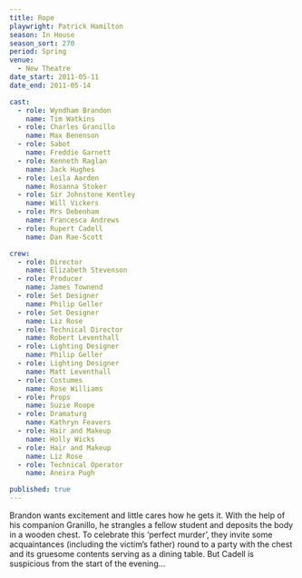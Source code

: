 ```yaml
---
title: Rope
playwright: Patrick Hamilton
season: In House
season_sort: 270
period: Spring
venue:
  - New Theatre
date_start: 2011-05-11
date_end: 2011-05-14

cast:
  - role: Wyndham Brandon
    name: Tim Watkins
  - role: Charles Granillo
    name: Max Benenson
  - role: Sabot
    name: Freddie Garnett
  - role: Kenneth Raglan
    name: Jack Hughes
  - role: Leila Aarden
    name: Rosanna Stoker
  - role: Sir Johnstone Kentley
    name: Will Vickers
  - role: Mrs Debenham
    name: Francesca Andrews
  - role: Rupert Cadell
    name: Dan Rae-Scott

crew:
  - role: Director
    name: Elizabeth Stevenson
  - role: Producer
    name: James Townend
  - role: Set Designer
    name: Philip Geller
  - role: Set Designer
    name: Liz Rose
  - role: Technical Director
    name: Robert Leventhall
  - role: Lighting Designer
    name: Philip Geller
  - role: Lighting Designer
    name: Matt Leventhall
  - role: Costumes
    name: Rose Williams
  - role: Props
    name: Suzie Roope
  - role: Dramaturg
    name: Kathryn Feavers
  - role: Hair and Makeup
    name: Holly Wicks
  - role: Hair and Makeup
    name: Liz Rose
  - role: Technical Operator
    name: Aneira Pugh

published: true
---
```


Brandon wants excitement and little cares how he gets it. With the help of his companion Granillo, he strangles a fellow student and deposits the body in a wooden chest. To celebrate this ‘perfect murder’, they invite some acquaintances (including the victim’s father) round to a party with the chest and its gruesome contents serving as a dining table. But Cadell is suspicious from the start of the evening...
